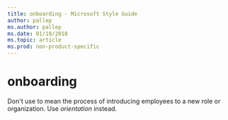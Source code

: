 ```yaml
---
title: onboarding - Microsoft Style Guide
author: pallep
ms.author: pallep
ms.date: 01/19/2018
ms.topic: article
ms.prod: non-product-specific
---
```


# onboarding

Don't use to mean the process of introducing employees to a new role or organization. Use *orientation* instead.
